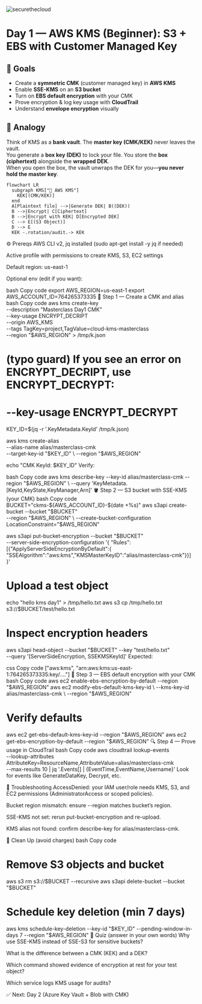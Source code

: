![securethecloud](https://github.com/user-attachments/assets/2a717544-7b0f-41a8-b05e-8ff1be77ac7b)


# Day 1 — AWS KMS (Beginner): S3 + EBS with Customer Managed Key

## 🎯 Goals
- Create a **symmetric CMK** (customer managed key) in **AWS KMS**
- Enable **SSE-KMS** on an **S3 bucket**
- Turn on **EBS default encryption** with your CMK
- Prove encryption & log key usage with **CloudTrail**
- Understand **envelope encryption** visually

## 🧠 Analogy
Think of KMS as a **bank vault**. The **master key (CMK/KEK)** never leaves the vault.  
You generate a **box key (DEK)** to lock your file. You store the **box (ciphertext)** alongside the **wrapped DEK**.  
When you open the box, the vault unwraps the DEK for you—**you never hold the master key**.

```mermaid
flowchart LR
  subgraph KMS["🏦 AWS KMS"]
    KEK[(CMK/KEK)]
  end
  A[Plaintext file] -->|Generate DEK| B((DEK))
  B -->|Encrypt| C[Ciphertext]
  B -->|Encrypt with KEK| D[Encrypted DEK]
  C --> E[(S3 Object)]
  D --> E
  KEK -.rotation/audit.-> KEK
```

⚙️ Prereqs
AWS CLI v2, jq installed (sudo apt-get install -y jq if needed)

Active profile with permissions to create KMS, S3, EC2 settings

Default region: us-east-1

Optional env (edit if you want):

bash
Copy code
export AWS_REGION=us-east-1
export AWS_ACCOUNT_ID=764265373335
🚀 Step 1 — Create a CMK and alias
bash
Copy code
aws kms create-key \
  --description "Masterclass Day1 CMK" \
  --key-usage ENCRYPT_DECRIPT \
  --origin AWS_KMS \
  --tags TagKey=project,TagValue=cloud-kms-masterclass \
  --region "$AWS_REGION" > /tmp/k.json

# (typo guard) If you see an error on ENCRYPT_DECRIPT, use ENCRYPT_DECRYPT:
# --key-usage ENCRYPT_DECRYPT

KEY_ID=$(jq -r '.KeyMetadata.KeyId' /tmp/k.json)

aws kms create-alias \
  --alias-name alias/masterclass-cmk \
  --target-key-id "$KEY_ID" \
  --region "$AWS_REGION"

echo "CMK KeyId: $KEY_ID"
Verify:

bash
Copy code
aws kms describe-key --key-id alias/masterclass-cmk --region "$AWS_REGION" \
  --query 'KeyMetadata.[KeyId,KeyState,KeyManager,Arn]'
🪣 Step 2 — S3 bucket with SSE-KMS (your CMK)
bash
Copy code
BUCKET="ckms-${AWS_ACCOUNT_ID}-$(date +%s)"
aws s3api create-bucket --bucket "$BUCKET" \
  --region "$AWS_REGION" \
  --create-bucket-configuration LocationConstraint="$AWS_REGION"

aws s3api put-bucket-encryption --bucket "$BUCKET" \
  --server-side-encryption-configuration '{
    "Rules":[{"ApplyServerSideEncryptionByDefault":{
      "SSEAlgorithm":"aws:kms","KMSMasterKeyID":"alias/masterclass-cmk"}}]
  }'

# Upload a test object
echo "hello kms day1" > /tmp/hello.txt
aws s3 cp /tmp/hello.txt s3://$BUCKET/test/hello.txt

# Inspect encryption headers
aws s3api head-object --bucket "$BUCKET" --key "test/hello.txt" \
  --query '[ServerSideEncryption, SSEKMSKeyId]'
Expected:

css
Copy code
["aws:kms", "arn:aws:kms:us-east-1:764265373335:key/...."]
💽 Step 3 — EBS default encryption with your CMK
bash
Copy code
aws ec2 enable-ebs-encryption-by-default --region "$AWS_REGION"
aws ec2 modify-ebs-default-kms-key-id \
  --kms-key-id alias/masterclass-cmk \
  --region "$AWS_REGION"

# Verify defaults
aws ec2 get-ebs-default-kms-key-id --region "$AWS_REGION"
aws ec2 get-ebs-encryption-by-default --region "$AWS_REGION"
🔍 Step 4 — Prove usage in CloudTrail
bash
Copy code
aws cloudtrail lookup-events \
  --lookup-attributes AttributeKey=ResourceName,AttributeValue=alias/masterclass-cmk \
  --max-results 10 | jq '.Events[] | {EventTime,EventName,Username}'
Look for events like GenerateDataKey, Decrypt, etc.

🧪 Troubleshooting
AccessDenied: your IAM user/role needs KMS, S3, and EC2 permissions (AdministratorAccess or scoped policies).

Bucket region mismatch: ensure --region matches bucket’s region.

SSE-KMS not set: rerun put-bucket-encryption and re-upload.

KMS alias not found: confirm describe-key for alias/masterclass-cmk.

🧹 Clean Up (avoid charges)
bash
Copy code
# Remove S3 objects and bucket
aws s3 rm s3://$BUCKET --recursive
aws s3api delete-bucket --bucket "$BUCKET"

# Schedule key deletion (min 7 days)
aws kms schedule-key-deletion --key-id "$KEY_ID" --pending-window-in-days 7 --region "$AWS_REGION"
📝 Quiz (answer in your own words)
Why use SSE-KMS instead of SSE-S3 for sensitive buckets?

What is the difference between a CMK (KEK) and a DEK?

Which command showed evidence of encryption at rest for your test object?

Which service logs KMS usage for audits?

✅ Next: Day 2 (Azure Key Vault + Blob with CMK)
